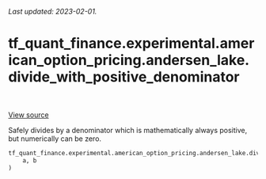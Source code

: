 <!--
This file is generated by a tool. Do not edit directly.
For open-source contributions the docs will be updated automatically.
-->

*Last updated: 2023-02-01.*

<div itemscope itemtype="http://developers.google.com/ReferenceObject">
<meta itemprop="name" content="tf_quant_finance.experimental.american_option_pricing.andersen_lake.divide_with_positive_denominator" />
<meta itemprop="path" content="Stable" />
</div>

# tf_quant_finance.experimental.american_option_pricing.andersen_lake.divide_with_positive_denominator

<!-- Insert buttons and diff -->

<table class="tfo-notebook-buttons tfo-api" align="left">
</table>

<a target="_blank" href="https://github.com/google/tf-quant-finance/blob/master/tf_quant_finance/experimental/american_option_pricing/common.py">View source</a>



Safely divides by a denominator which is mathematically always positive, but numerically can be zero.

```python
tf_quant_finance.experimental.american_option_pricing.andersen_lake.divide_with_positive_denominator(
    a, b
)
```



<!-- Placeholder for "Used in" -->
